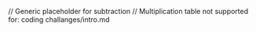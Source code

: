 // Generic placeholder for subtraction
// Multiplication table not supported for: coding challanges/intro.md
